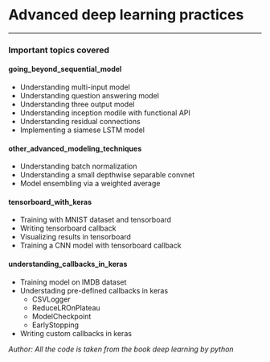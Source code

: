 # Advanced deep learning practices
-----

### Important topics covered



#### going_beyond_sequential_model

- Understanding multi-input model
- Understanding question answering model
- Understanding three output model 
- Understanding inception modile with functional API
- Understanding residual connections
- Implementing a siamese LSTM model

#### other_advanced_modeling_techniques

- Understanding batch normalization
- Understanding a small depthwise separable convnet
- Model ensembling via a weighted average

#### tensorboard_with_keras

- Training with MNIST dataset and tensorboard
- Writing tensorboard callback 
- Visualizing results in tensorboard 
- Training a CNN model with tensorboard callback 

#### understanding_callbacks_in_keras

- Training model on IMDB dataset
- Understading pre-defined callbacks in keras
    + CSVLogger 
    + ReduceLROnPlateau
    + ModelCheckpoint
    + EarlyStopping
- Writing custom callbacks in keras


*Author: All the code is taken from the book deep learning by python*
